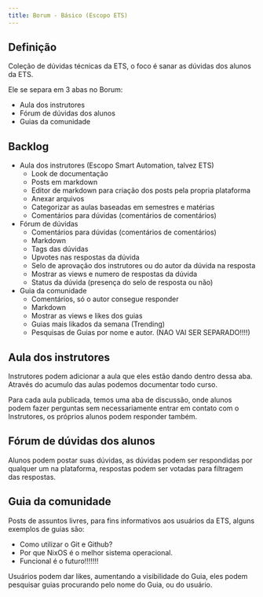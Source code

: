 ```yaml
---
title: Borum - Básico (Escopo ETS)
---
```


## Definição

Coleção de dúvidas técnicas da ETS, o foco é sanar as dúvidas dos alunos da ETS.

Ele se separa em 3 abas no Borum:

- Aula dos instrutores
- Fórum de dúvidas dos alunos
- Guias da comunidade

## Backlog

- Aula dos instrutores (Escopo Smart Automation, talvez ETS)
  - Look de documentação
  - Posts em markdown
  - Editor de markdown para criação dos posts pela propria plataforma
  - Anexar arquivos
  - Categorizar as aulas baseadas em semestres e matérias
  - Comentários para dúvidas (comentários de comentários)
- Fórum de dúvidas
  - Comentários para dúvidas (comentários de comentários)
  - Markdown
  - Tags das dúvidas
  - Upvotes nas respostas da dúvida
  - Selo de aprovação dos instrutores ou do autor da dúvida na resposta
  - Mostrar as views e numero de respostas da dúvida
  - Status da dúvida (presença do selo de resposta ou não)
- Guia da comunidade
  - Comentários, só o autor consegue responder
  - Markdown
  - Mostrar as views e likes dos guias
  - Guias mais likados da semana (Trending)
  - Pesquisas de Guias por nome e autor. (NAO VAI SER SEPARADO!!!!)

## Aula dos instrutores

Instrutores podem adicionar a aula que eles estão dando dentro dessa aba. Através do acumulo das aulas podemos documentar todo curso.

Para cada aula publicada, temos uma aba de discussão, onde alunos podem fazer perguntas sem necessariamente entrar em contato com o Instrutores, os próprios alunos podem responder também.

## Fórum de dúvidas dos alunos

Alunos podem postar suas dúvidas, as dúvidas podem ser respondidas por qualquer um na plataforma, respostas podem ser votadas para filtragem das respostas.


## Guia da comunidade

Posts de assuntos livres, para fins informativos aos usuários da ETS, alguns exemplos de guias são:

- Como utilizar o Git e Github?
- Por que NixOS é o melhor sistema operacional.
- Funcional é o futuro!!!!!!!

Usuários podem dar likes, aumentando a visibilidade do Guia, eles podem pesquisar guias procurando pelo nome do Guia, ou do usuário.
